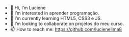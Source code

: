 - 👋 Hi, I’m Luciene
- 👀 I’m interested in aprender programação.
- 🌱 I’m currently learning HTML5, CSS3 e JS.
- 💞️ I’m looking to collaborate on projetos do meu curso.
- 📫 How to reach me: https://github.com/lucienelima8

<!---
lucienelima8/lucienelima8 is a ✨ special ✨ repository because its `README.md` (this file) appears on your GitHub profile.
You can click the Preview link to take a look at your changes.
--->
